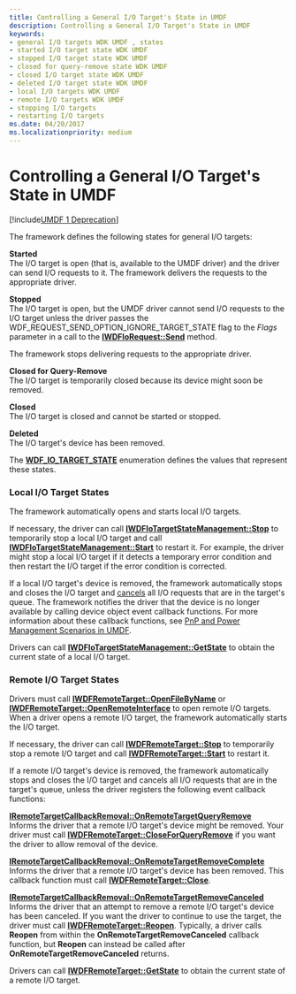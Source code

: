 ```yaml
---
title: Controlling a General I/O Target's State in UMDF
description: Controlling a General I/O Target's State in UMDF
keywords:
- general I/O targets WDK UMDF , states
- started I/O target state WDK UMDF
- stopped I/O target state WDK UMDF
- closed for query-remove state WDK UMDF
- closed I/O target state WDK UMDF
- deleted I/O target state WDK UMDF
- local I/O targets WDK UMDF
- remote I/O targets WDK UMDF
- stopping I/O targets
- restarting I/O targets
ms.date: 04/20/2017
ms.localizationpriority: medium
---
```


# Controlling a General I/O Target's State in UMDF


[!include[UMDF 1 Deprecation](../includes/umdf-1-deprecation.md)]

The framework defines the following states for general I/O targets:

<a href="" id="started"></a>**Started**  
The I/O target is open (that is, available to the UMDF driver) and the driver can send I/O requests to it. The framework delivers the requests to the appropriate driver.

<a href="" id="stopped"></a>**Stopped**  
The I/O target is open, but the UMDF driver cannot send I/O requests to the I/O target unless the driver passes the WDF\_REQUEST\_SEND\_OPTION\_IGNORE\_TARGET\_STATE flag to the *Flags* parameter in a call to the [**IWDFIoRequest::Send**](/windows-hardware/drivers/ddi/wudfddi/nf-wudfddi-iwdfiorequest-send) method.

The framework stops delivering requests to the appropriate driver.

<a href="" id="closed-for-query-remove-------"></a>**Closed for Query-Remove**   
The I/O target is temporarily closed because its device might soon be removed.

<a href="" id="closed"></a>**Closed**  
The I/O target is closed and cannot be started or stopped.

<a href="" id="deleted"></a>**Deleted**  
The I/O target's device has been removed.

The [**WDF\_IO\_TARGET\_STATE**](/windows-hardware/drivers/ddi/wdfiotarget/ne-wdfiotarget-_wdf_io_target_state) enumeration defines the values that represent these states.

### Local I/O Target States

The framework automatically opens and starts local I/O targets.

If necessary, the driver can call [**IWDFIoTargetStateManagement::Stop**](/windows-hardware/drivers/ddi/wudfddi/nf-wudfddi-iwdfiotargetstatemanagement-stop) to temporarily stop a local I/O target and call [**IWDFIoTargetStateManagement::Start**](/windows-hardware/drivers/ddi/wudfddi/nf-wudfddi-iwdfiotargetstatemanagement-start) to restart it. For example, the driver might stop a local I/O target if it detects a temporary error condition and then restart the I/O target if the error condition is corrected.

If a local I/O target's device is removed, the framework automatically stops and closes the I/O target and [cancels](canceling-i-o-requests.md) all I/O requests that are in the target's queue. The framework notifies the driver that the device is no longer available by calling device object event callback functions. For more information about these callback functions, see [PnP and Power Management Scenarios in UMDF](pnp-and-power-management-scenarios-in-umdf.md).

Drivers can call [**IWDFIoTargetStateManagement::GetState**](/windows-hardware/drivers/ddi/wudfddi/nf-wudfddi-iwdfiotargetstatemanagement-getstate) to obtain the current state of a local I/O target.

### Remote I/O Target States

Drivers must call [**IWDFRemoteTarget::OpenFileByName**](/windows-hardware/drivers/ddi/wudfddi/nf-wudfddi-iwdfremotetarget-openfilebyname) or [**IWDFRemoteTarget::OpenRemoteInterface**](/windows-hardware/drivers/ddi/wudfddi/nf-wudfddi-iwdfremotetarget-openremoteinterface) to open remote I/O targets. When a driver opens a remote I/O target, the framework automatically starts the I/O target.

If necessary, the driver can call [**IWDFRemoteTarget::Stop**](/windows-hardware/drivers/ddi/wudfddi/nf-wudfddi-iwdfremotetarget-stop) to temporarily stop a remote I/O target and call [**IWDFRemoteTarget::Start**](/windows-hardware/drivers/ddi/wudfddi/nf-wudfddi-iwdfremotetarget-start) to restart it.

If a remote I/O target's device is removed, the framework automatically stops and closes the I/O target and cancels all I/O requests that are in the target's queue, unless the driver registers the following event callback functions:

<a href="" id="---------iremotetargetcallbackremoval--onremotetargetqueryremove--------"></a>[**IRemoteTargetCallbackRemoval::OnRemoteTargetQueryRemove**](/windows-hardware/drivers/ddi/wudfddi/nf-wudfddi-iremotetargetcallbackremoval-onremotetargetqueryremove)  
Informs the driver that a remote I/O target's device might be removed. Your driver must call [**IWDFRemoteTarget::CloseForQueryRemove**](/windows-hardware/drivers/ddi/wudfddi/nf-wudfddi-iwdfremotetarget-closeforqueryremove) if you want the driver to allow removal of the device.

<a href="" id="---------iremotetargetcallbackremoval--onremotetargetremovecomplete--------"></a>[**IRemoteTargetCallbackRemoval::OnRemoteTargetRemoveComplete**](/windows-hardware/drivers/ddi/wudfddi/nf-wudfddi-iremotetargetcallbackremoval-onremotetargetremovecomplete)  
Informs the driver that a remote I/O target's device has been removed. This callback function must call [**IWDFRemoteTarget::Close**](/windows-hardware/drivers/ddi/wudfddi/nf-wudfddi-iwdfremotetarget-close).

<a href="" id="---------iremotetargetcallbackremoval--onremotetargetremovecanceled--------"></a>[**IRemoteTargetCallbackRemoval::OnRemoteTargetRemoveCanceled**](/windows-hardware/drivers/ddi/wudfddi/nf-wudfddi-iremotetargetcallbackremoval-onremotetargetremovecanceled)  
Informs the driver that an attempt to remove a remote I/O target's device has been canceled. If you want the driver to continue to use the target, the driver must call [**IWDFRemoteTarget::Reopen**](/windows-hardware/drivers/ddi/wudfddi/nf-wudfddi-iwdfremotetarget-reopen). Typically, a driver calls **Reopen** from within the **OnRemoteTargetRemoveCanceled** callback function, but **Reopen** can instead be called after **OnRemoteTargetRemoveCanceled** returns.

Drivers can call [**IWDFRemoteTarget::GetState**](/windows-hardware/drivers/ddi/wudfddi/nf-wudfddi-iwdfremotetarget-getstate) to obtain the current state of a remote I/O target.

 

